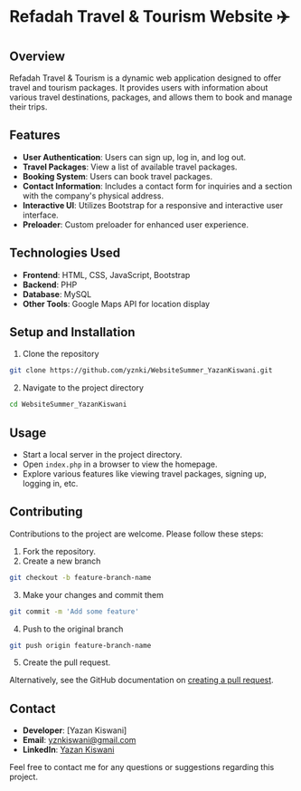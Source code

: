 # Refadah Travel & Tourism Website ✈️

## Overview
Refadah Travel & Tourism is a dynamic web application designed to offer travel and tourism packages. It provides users with information about various travel destinations, packages, and allows them to book and manage their trips.

## Features
- **User Authentication**: Users can sign up, log in, and log out.
- **Travel Packages**: View a list of available travel packages.
- **Booking System**: Users can book travel packages.
- **Contact Information**: Includes a contact form for inquiries and a section with the company's physical address.
- **Interactive UI**: Utilizes Bootstrap for a responsive and interactive user interface.
- **Preloader**: Custom preloader for enhanced user experience.

## Technologies Used
- **Frontend**: HTML, CSS, JavaScript, Bootstrap
- **Backend**: PHP
- **Database**: MySQL
- **Other Tools**: Google Maps API for location display

## Setup and Installation
1. Clone the repository
```bash
git clone https://github.com/yznki/WebsiteSummer_YazanKiswani.git
```
2. Navigate to the project directory
```bash
cd WebsiteSummer_YazanKiswani
```

## Usage
- Start a local server in the project directory.
- Open `index.php` in a browser to view the homepage.
- Explore various features like viewing travel packages, signing up, logging in, etc.

## Contributing
Contributions to the project are welcome. Please follow these steps:
1. Fork the repository.
2. Create a new branch
```bash
git checkout -b feature-branch-name
```
3. Make your changes and commit them
```bash
git commit -m 'Add some feature'
```
4. Push to the original branch
```bash
git push origin feature-branch-name
```
5. Create the pull request.

Alternatively, see the GitHub documentation on [creating a pull request](https://help.github.com/articles/creating-a-pull-request/).

## Contact
- **Developer**: [Yazan Kiswani]
- **Email**: [yznkiswani@gmail.com](mailto:yznkiswani@gmail.com)
- **LinkedIn**: [Yazan Kiswani](https://www.linkedin.com/in/yznki/)

Feel free to contact me for any questions or suggestions regarding this project.
